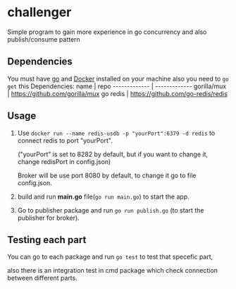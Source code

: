 # challenger
Simple program to gain more experience in go concurrency and also publish/consume pattern

## Dependencies
You must have [go](https://golang.org/doc/install) and [Docker](https://www.docker.com/) installed on your machine
also you need to `go get` this Dependencies:
name     | repo
------------- | -------------
  gorilla/mux | https://github.com/gorilla/mux
  go redis    | https://github.com/go-redis/redis 
 
## Usage

1) Use `docker run --name redis-usdb -p "yourPort":6379 -d redis` to connect redis to port "yourPort".

      ("yourPort" is set to 8282 by default, but if you want to change it, change redisPort in config.json)

      Broker will be use port 8080 by default, to change it go to file config.json.

2) build and run **main.go** file(`go run main.go`) to start the app.


3) Go to publisher package and run `go run publish.go` (to start the publisher for broker).

## Testing each part
You can go to each package and run `go test` to test that specefic part,

also there is an integration test in cmd package which check connection between different parts.
